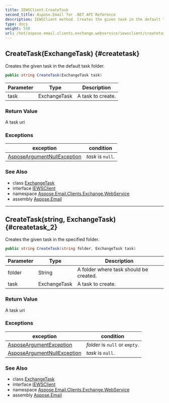 ```yaml
---
title: IEWSClient.CreateTask
second_title: Aspose.Email for .NET API Reference
description: IEWSClient method. Creates the given task in the default task folder
type: docs
weight: 550
url: /net/aspose.email.clients.exchange.webservice/iewsclient/createtask/
---
```

## CreateTask(ExchangeTask) {#createtask}

Creates the given task in the default task folder.

```csharp
public string CreateTask(ExchangeTask task)
```

| Parameter | Type | Description |
| --- | --- | --- |
| task | ExchangeTask | A task to create. |

### Return Value

A task uri

### Exceptions

| exception | condition |
| --- | --- |
| [AsposeArgumentNullException](../../../aspose.email/asposeargumentnullexception/) | *task* is `null`. |

### See Also

* class [ExchangeTask](../../exchangetask/)
* interface [IEWSClient](../)
* namespace [Aspose.Email.Clients.Exchange.WebService](../../iewsclient/)
* assembly [Aspose.Email](../../../)

---

## CreateTask(string, ExchangeTask) {#createtask_2}

Creates the given task in the specified folder.

```csharp
public string CreateTask(string folder, ExchangeTask task)
```

| Parameter | Type | Description |
| --- | --- | --- |
| folder | String | A folder where task should be created. |
| task | ExchangeTask | A task to create. |

### Return Value

A task uri

### Exceptions

| exception | condition |
| --- | --- |
| [AsposeArgumentException](../../../aspose.email/asposeargumentexception/) | *folder* is `null` or `empty`. |
| [AsposeArgumentNullException](../../../aspose.email/asposeargumentnullexception/) | *task* is `null`. |

### See Also

* class [ExchangeTask](../../exchangetask/)
* interface [IEWSClient](../)
* namespace [Aspose.Email.Clients.Exchange.WebService](../../iewsclient/)
* assembly [Aspose.Email](../../../)


